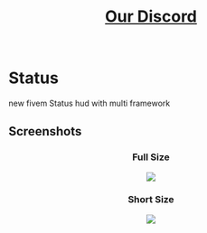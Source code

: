 <div align='center'><h1><a href='https://discord.gg/BFbDt6yNaj'>Our Discord</a></h3></div>
<br>

# Status
new fivem Status hud with multi framework



## Screenshots
<div align='center'><h3><a>Full Size</a></h3></div>
<div align='center'><img src='https://cdn.discordapp.com/attachments/997534295122001971/1056474471168475156/image.png'/></div>
<div align='center'><h3><a>Short Size</a></h3></div>
<div align='center'><img src='https://cdn.discordapp.com/attachments/997534295122001971/1056475400227803146/image.png'/></div>